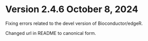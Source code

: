 # Version 2.4.6 October 8, 2024

Fixing errors related to the devel version of Bioconductor/edgeR.

Changed url in README to canonical form.
